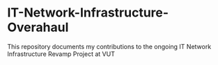 # IT-Network-Infrastructure-Overahaul
This repository documents my contributions to the ongoing IT Network Infrastructure Revamp Project at VUT
